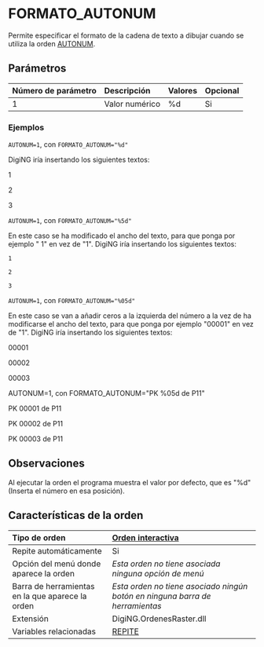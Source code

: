 # FORMATO\_AUTONUM

Permite especificar el formato de la cadena de texto a dibujar cuando se utiliza la orden [AUTONUM](https://github.com/digi21/docs/tree/7fc627c885c16fb88afc7cc05a6df2a2f4a54563/digi3d-net/referencia/digi3d.net/ventana-de-dibujo/variables/f/AUTONUM.html).

## Parámetros

| Número de parámetro | Descripción | Valores | Opcional |
| :--- | :--- | :--- | :--- |
| 1 | Valor numérico | %d | Si |

### Ejemplos

`AUTONUM=1`, con `FORMATO_AUTONUM="%d"`

DigiNG iría insertando los siguientes textos:

1

2

3

`AUTONUM=1`, con `FORMATO_AUTONUM="%5d"`

En este caso se ha modificado el ancho del texto, para que ponga por ejemplo " 1" en vez de "1". DigiNG iría insertando los siguientes textos:

```text
1

2

3
```

`AUTONUM=1`, con `FORMATO_AUTONUM="%05d"`

En este caso se van a añadir ceros a la izquierda del número a la vez de ha modificarse el ancho del texto, para que ponga por ejemplo "00001" en vez de "1". DigiNG iría insertando los siguientes textos:

00001

00002

00003

AUTONUM=1, con FORMATO\_AUTONUM="PK %05d de P11"

PK 00001 de P11

PK 00002 de P11

PK 00003 de P11

## Observaciones

Al ejecutar la orden el programa muestra el valor por defecto, que es "%d" \(Inserta el número en esa posición\).

## Características de la orden

| Tipo de orden | [Orden interactiva](formato-autonum.md) |
| :--- | :--- |
| Repite automáticamente | Si |
| Opción del menú donde aparece la orden | _Esta orden no tiene asociada ninguna opción de menú_ |
| Barra de herramientas en la que aparece la orden | _Esta orden no tiene asociado ningún botón en ninguna barra de herramientas_ |
| Extensión | DigiNG.OrdenesRaster.dll |
| Variables relacionadas | [REPITE](https://github.com/digi21/docs/tree/7fc627c885c16fb88afc7cc05a6df2a2f4a54563/digi3d-net/referencia/digi3d.net/ventana-de-dibujo/variables/f/REPITE.html) |

